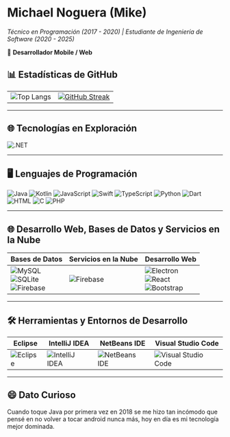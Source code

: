 <!DOCTYPE html>
 
<body class="p-4">

  <h1>Michael Noguera (Mike)</h1>
  <p><em>Técnico en Programación (2017 - 2020) | Estudiante de Ingeniería de Software (2020 - 2025)</em></p>
  <p>💼 <strong>Desarrollador Mobile / Web</strong></p>

  <h2>📊 <strong>Estadísticas de GitHub</strong></h2>
 
  <div class="text-center">
    <div class="table-responsive">
      <table class="table table-borderless">
        <tr>
          <td>
            <img 
              src="https://github-readme-stats.vercel.app/api/top-langs/?username=AntonioNoguera&layout=compact&bg_color=00000000&theme=radical&card_width=500px&langs_count=8&locale=es&hide=CSS" 
              alt="Top Langs"
            >
          </td>
          <td>
            <a href="https://git.io/streak-stats">
              <img 
                src="https://streak-stats.demolab.com?user=AntonioNoguera&theme=radical&hide_border=true" 
                alt="GitHub Streak"
              >
            </a>
          </td>
        </tr>
      </table>
    </div>
  </div>

  <hr>

  <h2>🌐 <strong>Tecnologías en Exploración</strong></h2>
  <p>
    <img src="https://img.shields.io/badge/.NET-512BD4?logo=dotnet&logoColor=fff" alt=".NET">
  </p> 
      
  <hr>

  <h2>🖥️ <strong>Lenguajes de Programación</strong></h2>
  <p> 
    <img src="https://img.shields.io/badge/Java-%23ED8B00.svg?logo=openjdk&logoColor=white" alt="Java">
    <img src="https://img.shields.io/badge/Kotlin-%237F52FF.svg?logo=kotlin&logoColor=white" alt="Kotlin">
    <img src="https://img.shields.io/badge/JavaScript-F7DF1E?logo=javascript&logoColor=000" alt="JavaScript"> 
    <img src="https://img.shields.io/badge/Swift-F54A2A?logo=swift&logoColor=white" alt="Swift">
    <img src="https://img.shields.io/badge/TypeScript-3178C6?logo=typescript&logoColor=fff" alt="TypeScript">
    <img src="https://img.shields.io/badge/Python-3776AB?logo=python&logoColor=fff" alt="Python">
    <img src="https://img.shields.io/badge/Dart-%230175C2.svg?logo=dart&logoColor=white" alt="Dart">
    <img src="https://img.shields.io/badge/HTML-%23E34F26.svg?logo=html5&logoColor=white" alt="HTML">
    <img src="https://img.shields.io/badge/C-00599C?logo=c&logoColor=white" alt="C">
    <img src="https://img.shields.io/badge/php-%23777BB4.svg?logo=php&logoColor=white" alt="PHP">
  </p>

  <hr>

  <h2>🌐 <strong>Desarrollo Web, Bases de Datos y Servicios en la Nube</strong></h2>
  <div class="text-center"> 
    <div class="table-responsive">
      <table class="table table-hover">
        <thead>
          <tr>
            <th>Bases de Datos</th>
            <th>Servicios en la Nube</th>
            <th>Desarrollo Web</th>
          </tr>
        </thead>
        <tbody>
          <tr>
            <td>
              <img src="https://img.shields.io/badge/MySQL-4479A1?logo=mysql&logoColor=fff" alt="MySQL"><br>
              <img src="https://img.shields.io/badge/SQLite-%2307405e.svg?logo=sqlite&logoColor=white" alt="SQLite"><br>
              <img src="https://img.shields.io/badge/Firebase-039BE5?logo=Firebase&logoColor=white" alt="Firebase">
            </td>
            <td>
              <img src="https://img.shields.io/badge/Firebase-039BE5?logo=Firebase&logoColor=white" alt="Firebase">
            </td>
            <td>
              <img src="https://img.shields.io/badge/Electron-2B2E3A?logo=electron&logoColor=fff" alt="Electron"><br>
              <img src="https://img.shields.io/badge/React-%2320232a.svg?logo=react&logoColor=%2361DAFB" alt="React"><br>
              <img src="https://img.shields.io/badge/Bootstrap-7952B3?logo=bootstrap&logoColor=fff" alt="Bootstrap">
            </td>
          </tr>
        </tbody>
      </table>
    </div>
  </div>

  <hr>

  <h2>🛠️ <strong>Herramientas y Entornos de Desarrollo</strong></h2>
  <div class="text-center"> 
    <div class="table-responsive">
      <table class="table table-bordered">
        <thead>
          <tr>
            <th>Eclipse</th>
            <th>IntelliJ IDEA</th>
            <th>NetBeans IDE</th>
            <th>Visual Studio Code</th>
          </tr>
        </thead>
        <tbody>
          <tr>
            <td><img src="https://img.shields.io/badge/Eclipse-FE7A16.svg?logo=Eclipse&logoColor=white" alt="Eclipse"></td>
            <td><img src="https://img.shields.io/badge/IntelliJIDEA-000000.svg?logo=intellij-idea&logoColor=white" alt="IntelliJ IDEA"></td>
            <td><img src="https://img.shields.io/badge/NetBeans%20IDE-1B6AC6.svg?logo=apache-netbeans-ide&logoColor=white" alt="NetBeans IDE"></td>
            <td><img src="https://custom-icon-badges.demolab.com/badge/Visual%20Studio%20Code-0078d7.svg?logo=vsc&logoColor=white" alt="Visual Studio Code"></td>
          </tr>
        </tbody>
      </table>
    </div>
  </div>

  <hr>

  <h2>😄 <strong>Dato Curioso</strong></h2>
  <p>Cuando toque Java por primera vez en 2018 se me hizo tan incómodo que pensé en no volver a tocar android nunca más, hoy en día es mi tecnología mejor dominada.</p>

</body>
</html>
